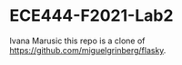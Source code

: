 # ECE444-F2021-Lab2

Ivana Marusic
this repo is a clone of
https://github.com/miguelgrinberg/flasky. 
